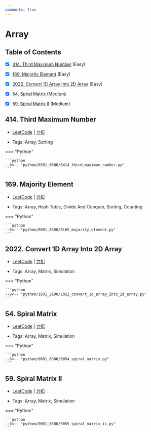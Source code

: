 ```yaml
---
comments: True
---
```


# Array

## Table of Contents

- [x] [414. Third Maximum Number](#414-third-maximum-number) (Easy)
- [x] [169. Majority Element](#169-majority-element) (Easy)
- [x] [2022. Convert 1D Array Into 2D Array](#2022-convert-1d-array-into-2d-array) (Easy)
- [x] [54. Spiral Matrix](#54-spiral-matrix) (Medium)
- [x] [59. Spiral Matrix II](#59-spiral-matrix-ii) (Medium)


## 414. Third Maximum Number

-    [LeetCode](https://leetcode.com/problems/third-maximum-number/) | [力扣](https://leetcode.cn/problems/third-maximum-number/)

-   Tags: Array, Sorting

=== "Python"

    ```python
    --8<-- "python/0301_0600/0414_third_maximum_number.py"
    ```



## 169. Majority Element

-    [LeetCode](https://leetcode.com/problems/majority-element/) | [力扣](https://leetcode.cn/problems/majority-element/)

-   Tags: Array, Hash Table, Divide And Conquer, Sorting, Counting

=== "Python"

    ```python
    --8<-- "python/0001_0300/0169_majority_element.py"
    ```



## 2022. Convert 1D Array Into 2D Array

-    [LeetCode](https://leetcode.com/problems/convert-1d-array-into-2d-array/) | [力扣](https://leetcode.cn/problems/convert-1d-array-into-2d-array/)

-   Tags: Array, Matrix, Simulation

=== "Python"

    ```python
    --8<-- "python/1801_2100/2022_convert_1d_array_into_2d_array.py"
    ```



## 54. Spiral Matrix

-    [LeetCode](https://leetcode.com/problems/spiral-matrix/) | [力扣](https://leetcode.cn/problems/spiral-matrix/)

-   Tags: Array, Matrix, Simulation

=== "Python"

    ```python
    --8<-- "python/0001_0300/0054_spiral_matrix.py"
    ```



## 59. Spiral Matrix II

-    [LeetCode](https://leetcode.com/problems/spiral-matrix-ii/) | [力扣](https://leetcode.cn/problems/spiral-matrix-ii/)

-   Tags: Array, Matrix, Simulation

=== "Python"

    ```python
    --8<-- "python/0001_0300/0059_spiral_matrix_ii.py"
    ```
